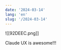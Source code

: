 ```yaml
---
date: '2024-03-14'
lang: 'en'
slug: '/2024-03-14'
---
```


![[92DEEC.png]]

Claude UX is awesome!!!
